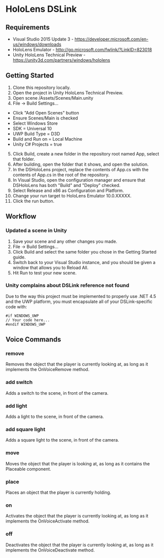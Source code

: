# HoloLens DSLink
## Requirements
- Visual Studio 2015 Update 3 - https://developer.microsoft.com/en-us/windows/downloads
- HoloLens Emulator - http://go.microsoft.com/fwlink/?LinkID=823018
- Unity HoloLens Technical Preview - https://unity3d.com/partners/windows/hololens

## Getting Started
1. Clone this repository locally.
2. Open the project in Unity HoloLens Technical Preview.
3. Open scene /Assets/Scenes/Main.unity
4. File -> Build Settings...
  - Click "Add Open Scenes" button
  - Ensure Scenes/Main is checked
  - Select Windows Store
  - SDK = Universal 10
  - UWP Build Type = D3D
  - Build and Run on = Local Machine
  - Unity C# Projects = true
5. Click Build, create a new folder in the repository root named App, select that folder.
6. After building, open the folder that it shows, and open the solution.
7. In the DSHoloLens project, replace the contents of App.cs with the contents of App.cs in the root of the repository.
8. In Visual Studio, open the configuration manager and ensure that DSHoloLens has both "Build" and "Deploy" checked.
9. Select Release and x86 as Configuration and Platform.
10. Change your run target to HoloLens Emulator 10.0.XXXXX.
11. Click the run button.

## Workflow
### Updated a scene in Unity
1. Save your scene and any other changes you made.
2. File -> Build Settings...
3. Click Build and select the same folder you chose in the Getting Started guide.
4. Switch back to your Visual Studio instance, and you should be given a window that allows you to Reload All.
5. Hit Run to test your new scene.

### Unity complains about DSLink reference not found
Due to the way this project must be implemented to properly use .NET 4.5 and the UWP platform, you must encapsulate all of your DSLink-specific code with:
```
#if WINDOWS_UWP
// Your code here...
#endif WINDOWS_UWP
```

## Voice Commands
### remove
Removes the object that the player is currently looking at, as long as it implements the OnVoiceRemove method.

### add switch
Adds a switch to the scene, in front of the camera.

### add light
Adds a light to the scene, in front of the camera.

### add square light
Adds a square light to the scene, in front of the camera.

### move
Moves the object that the player is looking at, as long as it contains the Placeable component.

### place
Places an object that the player is currently holding.

### on
Activates the object that the player is currently looking at, as long as it implements the OnVoiceActivate method.

### off
Deactivates the object that the player is currently looking at, as long as it implements the OnVoiceDeactivate method.

